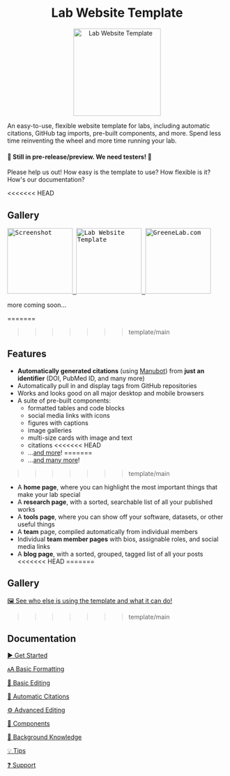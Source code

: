 <h1 align="center">Lab Website Template</h1>
<p align="center">
<img height="200" src="https://raw.githubusercontent.com/greenelab/lab-website-template/main/favicons/share-thumbnail.jpg?raw=true" alt="Lab Website Template">
</p>
An easy-to-use, flexible website template for labs, including automatic citations, GitHub tag imports, pre-built components, and more.
Spend less time reinventing the wheel and more time running your lab.

#### 🔔 Still in pre-release/preview. We need testers! 🔔

Please help us out!
How easy is the template to use?
How flexible is it?
How's our documentation?

<<<<<<< HEAD
## Gallery

<kbd>
  <a href="https://user-images.githubusercontent.com/8326331/112500343-acc58480-8d5e-11eb-9795-9592625872fc.png">
    <img src="https://user-images.githubusercontent.com/8326331/112500343-acc58480-8d5e-11eb-9795-9592625872fc.png" height="150px" alt="Screenshot" />
  </a>
</kbd>

<kbd>
  <a href="https://greenelab.github.io/lab-website-template/">
    <img src="https://raw.githubusercontent.com/greenelab/lab-website-template/main/favicons/share-thumbnail.jpg?raw=true" height="150px" alt="Lab Website Template" />
  </a>
</kbd>

<kbd>
  <a href="https://greenelab.com/">
    <img src="https://greenelab.com/favicons/share-thumbnail.jpg" height="150px" alt="GreeneLab.com" />
  </a>
</kbd>

more coming soon...

=======
>>>>>>> template/main
## Features

- **Automatically generated citations** (using [Manubot](https://manubot.org)) from **just an identifier** (DOI, PubMed ID, and many more)
- Automatically pull in and display tags from GitHub repositories
- Works and looks good on all major desktop and mobile browsers
- A suite of pre-built components:
  - formatted tables and code blocks
  - social media links with icons
  - figures with captions
  - image galleries
  - multi-size cards with image and text
  - citations
<<<<<<< HEAD
  - ...[and more](https://github.com/greenelab/lab-website-template/wiki/Components)!
=======
  - ...[and many more](https://github.com/greenelab/lab-website-template/wiki/Components)!
>>>>>>> template/main
- A **home page**, where you can highlight the most important things that make your lab special
- A **research page**, with a sorted, searchable list of all your published works
- A **tools page**, where you can show off your software, datasets, or other useful things
- A **team** page, compiled automatically from individual members
- Individual **team member pages** with bios, assignable roles, and social media links
- A **blog page**, with a sorted, grouped, tagged list of all your posts
<<<<<<< HEAD
=======

## Gallery

[🖼️ See who else is using the template and what it can do!](https://github.com/greenelab/lab-website-template/wiki/Gallery)
>>>>>>> template/main

## Documentation

[▶️ Get Started](https://github.com/greenelab/lab-website-template/wiki/Get-Started)

[🗚 Basic Formatting](https://github.com/greenelab/lab-website-template/wiki/Basic-Formatting)

[📝 Basic Editing](https://github.com/greenelab/lab-website-template/wiki/Basic-Editing)

[🤖 Automatic Citations](https://github.com/greenelab/lab-website-template/wiki/Automatic-Citations)

[⚙️ Advanced Editing](https://github.com/greenelab/lab-website-template/wiki/Advanced-Editing)

[🧱 Components](https://github.com/greenelab/lab-website-template/wiki/Components)

[🧠 Background Knowledge](https://github.com/greenelab/lab-website-template/wiki/Background-Knowledge)

[💡 Tips](https://github.com/greenelab/lab-website-template/wiki/Tips)

[❓ Support](https://github.com/greenelab/lab-website-template/wiki/Support)
